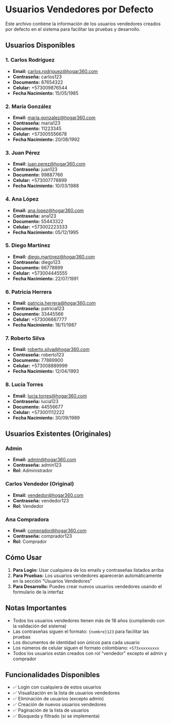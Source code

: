 # Usuarios Vendedores por Defecto

Este archivo contiene la información de los usuarios vendedores creados por defecto en el sistema para facilitar las pruebas y desarrollo.

## Usuarios Disponibles

### 1. Carlos Rodríguez

- **Email:** carlos.rodriguez@hogar360.com
- **Contraseña:** carlos123
- **Documento:** 87654322
- **Celular:** +573009876544
- **Fecha Nacimiento:** 15/05/1985

### 2. María González

- **Email:** maria.gonzalez@hogar360.com
- **Contraseña:** maria123
- **Documento:** 11223345
- **Celular:** +573005556678
- **Fecha Nacimiento:** 20/08/1992

### 3. Juan Pérez

- **Email:** juan.perez@hogar360.com
- **Contraseña:** juan123
- **Documento:** 99887766
- **Celular:** +573007778899
- **Fecha Nacimiento:** 10/03/1988

### 4. Ana López

- **Email:** ana.lopez@hogar360.com
- **Contraseña:** ana123
- **Documento:** 55443322
- **Celular:** +573002223333
- **Fecha Nacimiento:** 05/12/1995

### 5. Diego Martínez

- **Email:** diego.martinez@hogar360.com
- **Contraseña:** diego123
- **Documento:** 66778899
- **Celular:** +573004445555
- **Fecha Nacimiento:** 22/07/1991

### 6. Patricia Herrera

- **Email:** patricia.herrera@hogar360.com
- **Contraseña:** patricia123
- **Documento:** 33445566
- **Celular:** +573006667777
- **Fecha Nacimiento:** 18/11/1987

### 7. Roberto Silva

- **Email:** roberto.silva@hogar360.com
- **Contraseña:** roberto123
- **Documento:** 77889900
- **Celular:** +573008889999
- **Fecha Nacimiento:** 12/04/1993

### 8. Lucía Torres

- **Email:** lucia.torres@hogar360.com
- **Contraseña:** lucia123
- **Documento:** 44556677
- **Celular:** +573001112222
- **Fecha Nacimiento:** 30/09/1989

## Usuarios Existentes (Originales)

### Admin

- **Email:** admin@hogar360.com
- **Contraseña:** admin123
- **Rol:** Administrador

### Carlos Vendedor (Original)

- **Email:** vendedor@hogar360.com
- **Contraseña:** vendedor123
- **Rol:** Vendedor

### Ana Compradora

- **Email:** comprador@hogar360.com
- **Contraseña:** comprador123
- **Rol:** Comprador

## Cómo Usar

1. **Para Login:** Usar cualquiera de los emails y contraseñas listados arriba
2. **Para Pruebas:** Los usuarios vendedores aparecerán automáticamente en la sección "Usuarios Vendedores"
3. **Para Desarrollo:** Puedes crear nuevos usuarios vendedores usando el formulario de la interfaz

## Notas Importantes

- Todos los usuarios vendedores tienen más de 18 años (cumpliendo con la validación del sistema)
- Las contraseñas siguen el formato: `{nombre}123` para facilitar las pruebas
- Los documentos de identidad son únicos para cada usuario
- Los números de celular siguen el formato colombiano: `+573xxxxxxxxx`
- Todos los usuarios están creados con rol "vendedor" excepto el admin y comprador

## Funcionalidades Disponibles

- ✅ Login con cualquiera de estos usuarios
- ✅ Visualización en la lista de usuarios vendedores
- ✅ Eliminación de usuarios (excepto admin)
- ✅ Creación de nuevos usuarios vendedores
- ✅ Paginación de la lista de usuarios
- ✅ Búsqueda y filtrado (si se implementa)
